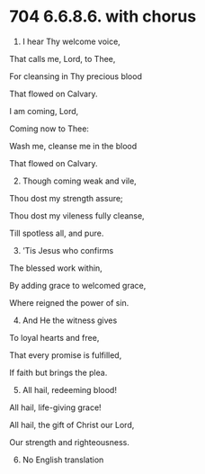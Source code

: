 # 704 6.6.8.6. with chorus

1.  I hear Thy welcome voice,

That calls me, Lord, to Thee,

For cleansing in Thy precious blood

That flowed on Calvary.

I am coming, Lord,

Coming now to Thee:

Wash me, cleanse me in the blood

That flowed on Calvary.

2.  Though coming weak and vile,

Thou dost my strength assure;

Thou dost my vileness fully cleanse,

Till spotless all, and pure.

3.  ’Tis Jesus who confirms

The blessed work within,

By adding grace to welcomed grace,

Where reigned the power of sin.

4.  And He the witness gives

To loyal hearts and free,

That every promise is fulfilled,

If faith but brings the plea.

5.  All hail, redeeming blood!

All hail, life-giving grace!

All hail, the gift of Christ our Lord,

Our strength and righteousness.

6. No English translation

